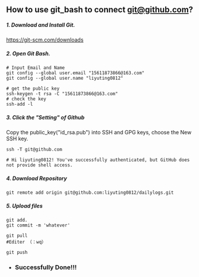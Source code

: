 ## How to use git_bash to connect git@github.com?

#####  1. Download and Install Git.

 https://git-scm.com/downloads

##### 2. Open Git Bash.

```
# Input Email and Name
git config --global user.email "15611873866@163.com"
git config --global user.name "liyuting0812"

# get the public key
ssh-keygen -t rsa -C "15611873866@163.com"
# check the key
ssh-add -l
```

##### 3. Click the "Setting" of Github

Copy the public_key("id_rsa.pub") into SSH and GPG keys, choose the New SSH key. 

```
ssh -T git@github.com

# Hi liyuting0812! You've successfully authenticated, but GitHub does not provide shell access.

```

##### 4. Download Repository

```
git remote add origin git@github.com:liyuting0812/dailylogs.git
```

##### 5. Upload files

```
git add.
git commit -m 'whatever'

git pull
#Editer （：wq）

git push
```

+ ###  Successfully Done!!!



 